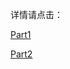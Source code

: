详情请点击：

[Part1](http://just1n.net/2015/11/angular-minimal-login-with-token-by-aspnetwebapi-part1)

[Part2](http://just1n.net/2015/11/angular-minimal-login-with-token-by-aspnetwebapi-part2)